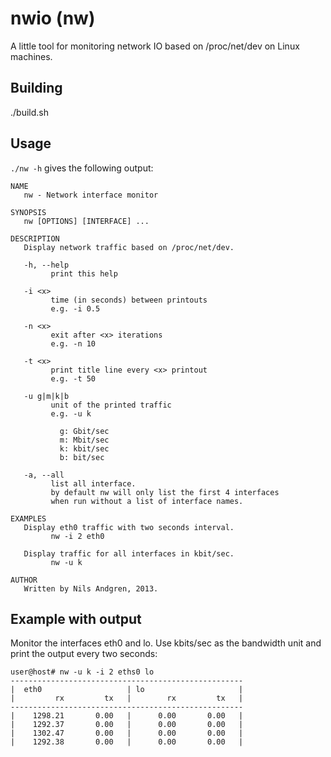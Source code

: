 # nwio (nw)
A little tool for monitoring network IO based on /proc/net/dev on Linux
machines.

## Building
./build.sh

## Usage
`./nw -h` gives the following output:


    NAME
       nw - Network interface monitor

    SYNOPSIS
       nw [OPTIONS] [INTERFACE] ...

    DESCRIPTION
       Display network traffic based on /proc/net/dev.

       -h, --help
             print this help

       -i <x>
             time (in seconds) between printouts
             e.g. -i 0.5

       -n <x>
             exit after <x> iterations
             e.g. -n 10

       -t <x>
             print title line every <x> printout
             e.g. -t 50

       -u g|m|k|b
             unit of the printed traffic
             e.g. -u k

               g: Gbit/sec
               m: Mbit/sec
               k: kbit/sec
               b: bit/sec

       -a, --all
             list all interface.
             by default nw will only list the first 4 interfaces
             when run without a list of interface names.

    EXAMPLES
       Display eth0 traffic with two seconds interval.
             nw -i 2 eth0

       Display traffic for all interfaces in kbit/sec.
             nw -u k

    AUTHOR
       Written by Nils Andgren, 2013.



## Example with output
Monitor the interfaces eth0 and lo. Use kbits/sec as the bandwidth
unit and print the output every two seconds:

    user@host# nw -u k -i 2 eths0 lo
    ----------------------------------------------------
    |  eth0                   | lo                     |
    |         rx         tx   |        rx         tx   |
    ----------------------------------------------------
    |    1298.21       0.00   |      0.00       0.00   |
    |    1292.37       0.00   |      0.00       0.00   |
    |    1302.47       0.00   |      0.00       0.00   |
    |    1292.38       0.00   |      0.00       0.00   |

